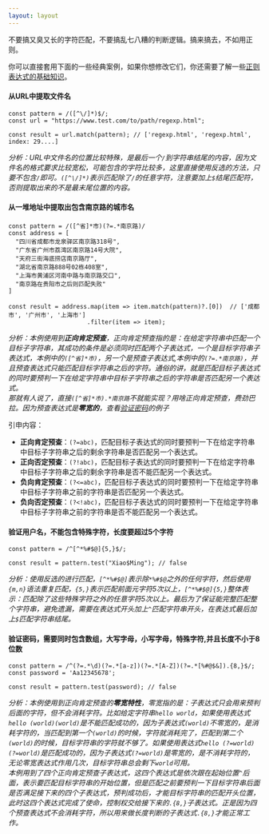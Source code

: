 ```yaml
---
layout: layout
---
```



不要搞又臭又长的字符匹配，不要搞乱七八糟的判断逻辑。搞来搞去，不如用正则。

你可以直接套用下面的一些经典案例，如果你想修改它们，你还需要了解一些[正则表达式的基础知识](https://developer.mozilla.org/zh-CN/docs/Web/JavaScript/Guide/Regular_Expressions)。

#### 从URL中提取文件名

```
const pattern = /([^\/]*)$/;
const url = "https://www.test.com/to/path/regexp.html";

const result = url.match(pattern); // ['regexp.html', 'regexp.html', index: 29....]
```

*分析：URL中文件名的位置比较特殊，是最后一个`/`到字符串结尾的内容，因为文件名的格式要求比较宽松，可能包含的字符比较多，这里直接使用反选的方法，只要不包含`/`即可。`([^\/]*)`表示匹配除了`/`的任意字符，注意要加上`$`结尾匹配符，否则提取出来的不是最末尾位置的内容。*


#### 从一堆地址中提取出包含南京路的城市名<a id="forward"></a>
```
const pattern = /([^省]*市)(?=.*南京路)/
const address = [
  "四川省成都市龙泉驿区南京路318号",
  "广东省广州市荔湾区南京路14号大院",
  "天府三街海底捞店南京路厅",
  "湖北省南京路888号02栋408室",
  "上海市黄浦区河南中路与南京路交口",
  "南京路在贵阳市之后则匹配失败"
]

const result = address.map(item => item.match(pattern)?.[0])  // ['成都市', '广州市', '上海市']
                      .filter(item => item);              
```
*分析：本例使用到**正向肯定预查**，正向肯定预查指的是：在给定字符串中匹配一个目标子字符串，其成功的条件是必须同时匹配两个子表达式，一个是目标字符串子表达式，本例中的`([^省]*市)`，另一个是预查子表达式,本例中的`(?=.*南京路)`，并且预查表达式只能匹配目标字符串之后的字符。通俗的讲，就是匹配目标子表达式的同时要预判一下在给定字符串中目标子字符串之后的字符串是否匹配另一个表达式。*<br />
*那就有人说了，直接`([^省]*市).*南京路`不就能实现？用啥正向肯定预查，费劲巴拉。因为预查表达式是**零宽的**，查看[验证密码](#password)的例子*

引申内容：

- **正向肯定预查**：`(?=abc)`，匹配目标子表达式的同时要预判一下在给定字符串中目标子字符串之后的剩余字符串是否匹配另一个表达式。
- **正向否定预查**：`(?!abc)`，匹配目标子表达式的同时要预判一下在给定字符串中目标子字符串之后的剩余字符串是否不能匹配另一个表达式。
- **负向肯定预查**：`(?<=abc)`，匹配目标子表达式的同时要预判一下在给定字符串中目标子字符串之前的字符串是否匹配另一个表达式。
- **负向否定预查**：`(?<!abc)`，匹配目标子表达式的同时要预判一下在给定字符串中目标子字符串之前的字符串是否不能匹配另一个表达式。

#### 验证用户名，不能包含特殊字符，长度要超过5个字符
```
const pattern = /^[^*%#$@]{5,}$/;

const result = pattern.test("Xiao$Ming"); // false
```
*分析：使用反选的进行匹配，`[^*%#$@]`表示除`*%#$@`之外的任何字符，然后使用`{m,n}`语法重复匹配，`{5,}`表示匹配前面元字符5次以上，`[^*%#$@]{5,}`整体表示：匹配除了这些特殊字符之外的任意字符5次以上。最后为了保证能完整匹配整个字符串，避免遗漏，需要在表达式开头加上`^`匹配字符串开头，在表达式最后加上`$`匹配字符串结尾。*

#### 验证密码，需要同时包含数组，大写字母，小写字母，特殊字符,并且长度不小于8位数<a id="password"></a>

```
const pattern = /^(?=.*\d)(?=.*[a-z])(?=.*[A-Z])(?=.*[%#@$&]).{8,}$/;
const password = 'Aa12345678';

const result = pattern.test(password); // false
```
*分析：本例使用到正向肯定预查的**零宽特性**，零宽指的是：子表达式只会用来预判后面的字符，但不会消耗字符。比如给定字符串`hello world`，如果使用表达式`hello (world)(world)`是不能匹配成功的，因为子表达式`(world)`不零宽的，是消耗字符的，当匹配到第一个`(world)`的时候，字符就消耗完了，匹配到第二个`(world)`的时候，目标字符串的字符就不够了。如果使用表达式`hello (?=world)(?=world)`是匹配成功的，因为子表达式`(?=world)`是零宽的，是不消耗字符的，无论零宽表达式作用几次，目标字符串总会剩下`world`可用。*<br />
*本例用到了四个正向肯定预查子表达式，这四个表达式是依次跟在起始位置`^`后面，表示要匹配目标字符串的开始位置，但是匹配之前要预判一下目标字符串后面是否满足接下来的四个子表达式，预判成功后，才能目标字符串的匹配开头位置，此时这四个表达式完成了使命，控制权交给接下来的`.{8,}`子表达式。正是因为四个预查表达式不会消耗字符，所以用来做长度判断的子表达式`.{8,}`才能正常工作。*


 
